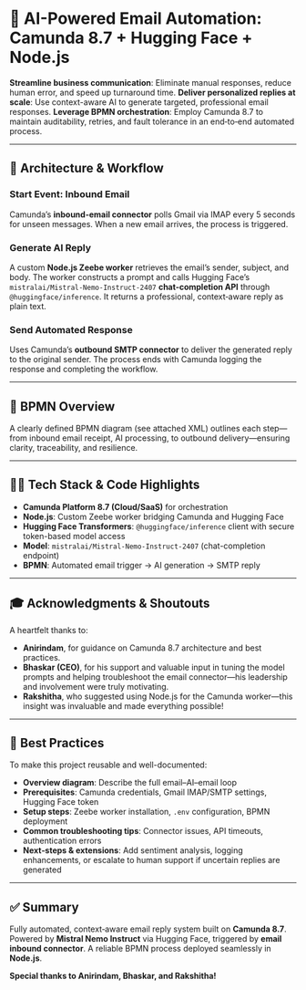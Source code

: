 # 🚀 AI-Powered Email Automation: Camunda 8.7 + Hugging Face + Node.js

**Streamline business communication**: Eliminate manual responses, reduce human error, and speed up turnaround time.
**Deliver personalized replies at scale**: Use context-aware AI to generate targeted, professional email responses.
**Leverage BPMN orchestration**: Employ Camunda 8.7 to maintain auditability, retries, and fault tolerance in an end‑to‑end automated process.

---

## 🔧 Architecture & Workflow

### Start Event: Inbound Email

Camunda’s **inbound-email connector** polls Gmail via IMAP every 5 seconds for unseen messages. When a new email arrives, the process is triggered.

### Generate AI Reply

A custom **Node.js Zeebe worker** retrieves the email’s sender, subject, and body.
The worker constructs a prompt and calls Hugging Face’s `mistralai/Mistral-Nemo-Instruct-2407` **chat-completion API** through `@huggingface/inference`.
It returns a professional, context‑aware reply as plain text.

### Send Automated Response

Uses Camunda’s **outbound SMTP connector** to deliver the generated reply to the original sender.
The process ends with Camunda logging the response and completing the workflow.

---

## 🧭 BPMN Overview

A clearly defined BPMN diagram (see attached XML) outlines each step—from inbound email receipt, AI processing, to outbound delivery—ensuring clarity, traceability, and resilience.

---

## 🧑‍💻 Tech Stack & Code Highlights

* **Camunda Platform 8.7 (Cloud/SaaS)** for orchestration
* **Node.js**: Custom Zeebe worker bridging Camunda and Hugging Face
* **Hugging Face Transformers**: `@huggingface/inference` client with secure token-based model access
* **Model**: `mistralai/Mistral-Nemo-Instruct-2407` (chat-completion endpoint)
* **BPMN**: Automated email trigger → AI generation → SMTP reply

---

## 🎓 Acknowledgments & Shoutouts

A heartfelt thanks to:

* **Anirindam**, for guidance on Camunda 8.7 architecture and best practices.
* **Bhaskar (CEO)**, for his support and valuable input in tuning the model prompts and helping troubleshoot the email connector—his leadership and involvement were truly motivating.
* **Rakshitha**, who suggested using Node.js for the Camunda worker—this insight was invaluable and made everything possible!

---

## 📝 Best Practices

To make this project reusable and well-documented:

* **Overview diagram**: Describe the full email–AI–email loop
* **Prerequisites**: Camunda credentials, Gmail IMAP/SMTP settings, Hugging Face token
* **Setup steps**: Zeebe worker installation, `.env` configuration, BPMN deployment
* **Common troubleshooting tips**: Connector issues, API timeouts, authentication errors
* **Next‑steps & extensions**: Add sentiment analysis, logging enhancements, or escalate to human support if uncertain replies are generated

---

## ✅ Summary

Fully automated, context‑aware email reply system built on **Camunda 8.7**.
Powered by **Mistral Nemo Instruct** via Hugging Face, triggered by **email inbound connector**.
A reliable BPMN process deployed seamlessly in **Node.js**.

**Special thanks to Anirindam, Bhaskar, and Rakshitha!**



